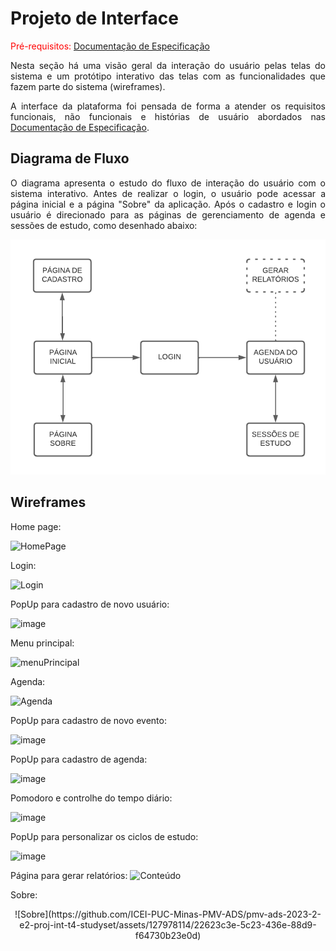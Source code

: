 
# Projeto de Interface

<span style="color:red">Pré-requisitos: <a href="2-Especificação do Projeto.md"> Documentação de Especificação</a></span>
<div align="justify">
 
Nesta seção há uma visão geral da interação do usuário pelas telas do sistema e um protótipo interativo das telas com as funcionalidades que fazem parte do sistema (wireframes).

A interface da plataforma foi pensada de forma a atender os requisitos funcionais, não funcionais e histórias de usuário abordados nas <a href="2-Especificação do Projeto.md"> Documentação de Especificação</a>.

</div>

## Diagrama de Fluxo

<div align="justify">
 
O diagrama apresenta o estudo do fluxo de interação do usuário com o sistema interativo. Antes de realizar o login, o usuário pode acessar a página inicial e a página "Sobre" da aplicação. Após o cadastro e login o usuário é direcionado para as páginas de gerenciamento de agenda e sessões de estudo, como desenhado abaixo:

</div>

<div align="center">
<img width= "600" src="img/diagrama_Fluxo.png">
</div>

## Wireframes


Home page:


 
![HomePage](https://github.com/ICEI-PUC-Minas-PMV-ADS/pmv-ads-2023-2-e2-proj-int-t4-studyset/assets/19398297/7dd85f1a-0d39-4f23-b1c6-d388ea2efa7b)




Login:
 
![Login](https://github.com/ICEI-PUC-Minas-PMV-ADS/pmv-ads-2023-2-e2-proj-int-t4-studyset/assets/129237541/604a01ad-d926-47c8-904f-ebce79733883)




PopUp para cadastro de novo usuário:
 
![image](https://github.com/ICEI-PUC-Minas-PMV-ADS/pmv-ads-2023-2-e2-proj-int-t4-studyset/assets/19398297/9b9d6371-0e8d-42a0-a38c-ac5be4287e89)



Menu principal:

![menuPrincipal](https://github.com/ICEI-PUC-Minas-PMV-ADS/pmv-ads-2023-2-e2-proj-int-t4-studyset/assets/129237541/9ade5965-7b6c-4a7f-a02b-f7e86413e345)


Agenda:

![Agenda](https://github.com/ICEI-PUC-Minas-PMV-ADS/pmv-ads-2023-2-e2-proj-int-t4-studyset/assets/129237541/99223d6b-2ca8-4856-8a7b-e0daf5c52dad)


PopUp para cadastro de novo evento:

![image](https://github.com/ICEI-PUC-Minas-PMV-ADS/pmv-ads-2023-2-e2-proj-int-t4-studyset/assets/19398297/12fd347f-e889-46c6-bf45-03c2945d8fe2)


PopUp para cadastro de agenda:

![image](https://github.com/ICEI-PUC-Minas-PMV-ADS/pmv-ads-2023-2-e2-proj-int-t4-studyset/assets/19398297/8b42dff2-d217-4f1f-a421-7c517ba5ad21)


Pomodoro e controlhe do tempo diário:

![image](https://github.com/ICEI-PUC-Minas-PMV-ADS/pmv-ads-2023-2-e2-proj-int-t4-studyset/assets/19398297/d8607fec-44cc-4811-be7b-3c7cbedd863f)


PopUp
para personalizar os ciclos de estudo:

![image](https://github.com/ICEI-PUC-Minas-PMV-ADS/pmv-ads-2023-2-e2-proj-int-t4-studyset/assets/19398297/8563dd53-ffcf-4a1a-a488-f8dbc5416061)


Página para gerar relatórios:
![Conteúdo](https://github.com/ICEI-PUC-Minas-PMV-ADS/pmv-ads-2023-2-e2-proj-int-t4-studyset/assets/19398297/2e6a303a-bf43-4d61-b12e-24049bc2111e)

Sobre:
<div align="center">
![Sobre](https://github.com/ICEI-PUC-Minas-PMV-ADS/pmv-ads-2023-2-e2-proj-int-t4-studyset/assets/127978114/22623c3e-5c23-436e-88d9-f64730b23e0d)
</div>

